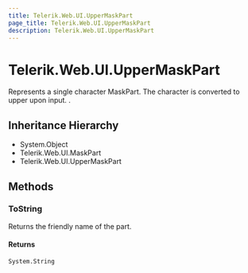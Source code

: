 ```yaml
---
title: Telerik.Web.UI.UpperMaskPart
page_title: Telerik.Web.UI.UpperMaskPart
description: Telerik.Web.UI.UpperMaskPart
---
```


# Telerik.Web.UI.UpperMaskPart

Represents a single character MaskPart. The character is converted to upper upon
            input. .

## Inheritance Hierarchy

* System.Object
* Telerik.Web.UI.MaskPart
* Telerik.Web.UI.UpperMaskPart

## Methods

###  ToString

Returns the friendly name of the part.

#### Returns

`System.String` 

